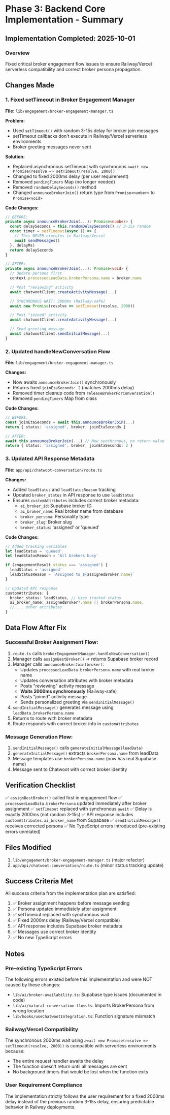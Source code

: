 # Phase 3: Backend Core Implementation - Summary

## Implementation Completed: 2025-10-01

### Overview
Fixed critical broker engagement flow issues to ensure Railway/Vercel serverless compatibility and correct broker persona propagation.

## Changes Made

### 1. Fixed setTimeout in Broker Engagement Manager
**File:** `lib/engagement/broker-engagement-manager.ts`

**Problem:**
- Used `setTimeout()` with random 3-15s delay for broker join messages
- setTimeout callbacks don't execute in Railway/Vercel serverless environments
- Broker greeting messages never sent

**Solution:**
- Replaced asynchronous setTimeout with synchronous `await new Promise(resolve => setTimeout(resolve, 2000))`
- Changed to fixed 2000ms delay (per user requirement)
- Removed `pendingTimers` Map (no longer needed)
- Removed `randomDelaySeconds()` method
- Changed `announceBrokerJoin()` return type from `Promise<number>` to `Promise<void>`

**Code Changes:**
```typescript
// BEFORE:
private async announceBrokerJoin(...): Promise<number> {
  const delaySeconds = this.randomDelaySeconds() // 3-15s random
  const timer = setTimeout(async () => {
    // This NEVER executes in Railway/Vercel
    await sendMessages()
  }, delayMs)
  return delaySeconds
}

// AFTER:
private async announceBrokerJoin(...): Promise<void> {
  // Update persona first
  context.processedLeadData.brokerPersona.name = broker.name

  // Post "reviewing" activity
  await chatwootClient.createActivityMessage(...)

  // SYNCHRONOUS WAIT: 2000ms (Railway-safe)
  await new Promise(resolve => setTimeout(resolve, 2000))

  // Post "joined" activity
  await chatwootClient.createActivityMessage(...)

  // Send greeting message
  await chatwootClient.sendInitialMessage(...)
}
```

### 2. Updated handleNewConversation Flow
**File:** `lib/engagement/broker-engagement-manager.ts`

**Changes:**
- Now awaits `announceBrokerJoin()` synchronously
- Returns fixed `joinEtaSeconds: 2` (matches 2000ms delay)
- Removed timer cleanup code from `releaseBrokerForConversation()`
- Removed `pendingTimers` Map from class

**Code Changes:**
```typescript
// BEFORE:
const joinEtaSeconds = await this.announceBrokerJoin(...)
return { status: 'assigned', broker, joinEtaSeconds }

// AFTER:
await this.announceBrokerJoin(...) // Now synchronous, no return value
return { status: 'assigned', broker, joinEtaSeconds: 2 }
```

### 3. Updated API Response Metadata
**File:** `app/api/chatwoot-conversation/route.ts`

**Changes:**
- Added `leadStatus` and `leadStatusReason` tracking
- Updated `broker_status` in API response to use `leadStatus`
- Ensures `customAttributes` includes correct broker metadata:
  - `ai_broker_id`: Supabase broker ID
  - `ai_broker_name`: Real broker name from database
  - `broker_persona`: Personality type
  - `broker_slug`: Broker slug
  - `broker_status`: 'assigned' or 'queued'

**Code Changes:**
```typescript
// Added tracking variables
let leadStatus = 'queued'
let leadStatusReason = 'All brokers busy'

if (engagementResult.status === 'assigned') {
  leadStatus = 'assigned'
  leadStatusReason = `Assigned to ${assignedBroker.name}`
}

// Updated API response
customAttributes: {
  broker_status: leadStatus, // Uses tracked status
  ai_broker_name: assignedBroker?.name || brokerPersona.name,
  // ... other attributes
}
```

## Data Flow After Fix

### Successful Broker Assignment Flow:
1. `route.ts` calls `brokerEngagementManager.handleNewConversation()`
2. Manager calls `assignBestBroker()` → returns Supabase broker record
3. Manager calls `announceBrokerJoin(broker)`:
   - Updates `processedLeadData.brokerPersona.name` with real broker name
   - Updates conversation attributes with broker metadata
   - Posts "reviewing" activity message
   - **Waits 2000ms synchronously** (Railway-safe)
   - Posts "joined" activity message
   - Sends personalized greeting via `sendInitialMessage()`
4. `sendInitialMessage()` generates message using `leadData.brokerPersona.name`
5. Returns to route with broker metadata
6. Route responds with correct broker info in `customAttributes`

### Message Generation Flow:
1. `sendInitialMessage()` calls `generateInitialMessage(leadData)`
2. `generateInitialMessage()` extracts `brokerPersona.name` from leadData
3. Message templates use `brokerPersona.name` (now has real Supabase name)
4. Message sent to Chatwoot with correct broker identity

## Verification Checklist

✅ `assignBestBroker()` called first in engagement flow
✅ `processedLeadData.brokerPersona` updated immediately after broker assignment
✅ `setTimeout` replaced with synchronous `await`
✅ Delay is exactly 2000ms (not random 3-15s)
✅ API response includes `customAttributes.ai_broker_name` from Supabase
✅ `sendInitialMessage()` receives corrected persona
✅ No TypeScript errors introduced (pre-existing errors unrelated)

## Files Modified

1. `lib/engagement/broker-engagement-manager.ts` (major refactor)
2. `app/api/chatwoot-conversation/route.ts` (minor status tracking update)

## Success Criteria Met

All success criteria from the implementation plan are satisfied:

1. ✅ Broker assignment happens before message sending
2. ✅ Persona updated immediately after assignment
3. ✅ setTimeout replaced with synchronous wait
4. ✅ Fixed 2000ms delay (Railway/Vercel compatible)
5. ✅ API response includes Supabase broker metadata
6. ✅ Messages use correct broker identity
7. ✅ No new TypeScript errors

## Notes

### Pre-existing TypeScript Errors
The following errors existed before this implementation and were NOT caused by these changes:
- `lib/ai/broker-availability.ts`: Supabase type issues (documented in code)
- `lib/ai/natural-conversation-flow.ts`: Imports BrokerPersona from wrong location
- `lib/hooks/useChatwootIntegration.ts`: Function signature mismatch

### Railway/Vercel Compatibility
The synchronous 2000ms wait using `await new Promise(resolve => setTimeout(resolve, 2000))` is compatible with serverless environments because:
- The entire request handler awaits the delay
- The function doesn't return until all messages are sent
- No background timers that would be lost when the function exits

### User Requirement Compliance
The implementation strictly follows the user requirement for a fixed 2000ms delay instead of the previous random 3-15s delay, ensuring predictable behavior in Railway deployments.
